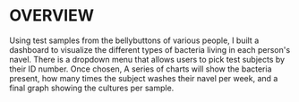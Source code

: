 # OVERVIEW
Using test samples from the bellybuttons of various people, I built a dashboard to visualize the different types of bacteria living in each person's navel. There is a dropdown menu that allows users to pick test subjects by their ID number. Once chosen, A series of charts will show the bacteria present, how many times the subject washes their navel per week, and a final graph showing the cultures per sample.
